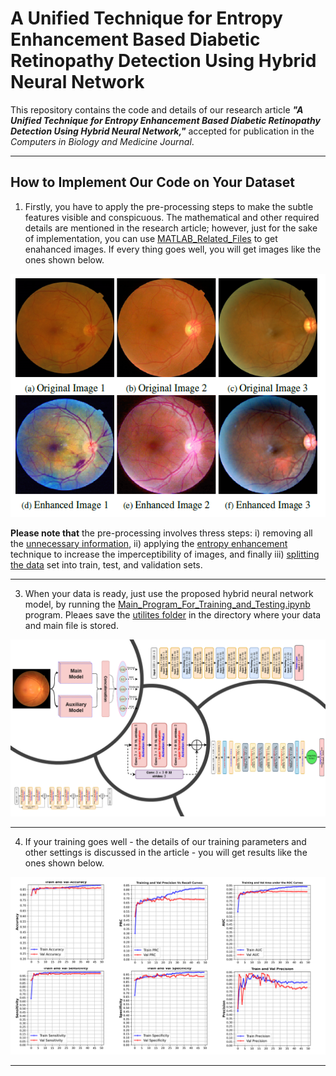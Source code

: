 # A Unified Technique for Entropy Enhancement Based Diabetic Retinopathy Detection Using Hybrid Neural Network

This repository contains the code and details of our research article  **_"A Unified Technique for Entropy Enhancement Based Diabetic Retinopathy Detection Using Hybrid Neural Network,"_** accepted for publication in the _Computers in Biology and Medicine Journal_.

<hr/>

## How to Implement Our Code on Your Dataset
1. Firstly, you have to apply the pre-processing steps to make the subtle features visible and conspicuous. The mathematical and other required details are mentioned in the research article; however, just for the sake of implementation, you can use [MATLAB_Related_Files](https://github.com/ImranNust/DiabeticRetinoPathyDetection/tree/main/MATLAB_Related_Files) to get enahanced images. If every thing goes well, you will get images like the ones shown below.

<p align="center">
  <img src="https://github.com/ImranNust/DiabeticRetinoPathyDetection/blob/main/MATLAB_Related_Files/origina_highlighted.png" />
</p>


**Please note that** the pre-processing involves thress steps: i) removing all the [unnecessary information](https://github.com/ImranNust/DiabeticRetinoPathyDetection/tree/main/MATLAB_Related_Files/UnnecessayDetailRemoval), ii) applying the [entropy enhancement](https://github.com/ImranNust/DiabeticRetinoPathyDetection/tree/main/MATLAB_Related_Files/Entropy_Enhancemnet) technique to increase the imperceptibility of images, and finally iii) [splitting the data](https://github.com/ImranNust/DiabeticRetinoPathyDetection/tree/main/MATLAB_Related_Files/Test_Val_Train_Split) set into train, test, and validation sets.

<hr/>

3. When your data is ready, just use the proposed hybrid neural network model, by running the [Main_Program_For_Training_and_Testing.ipynb](https://github.com/ImranNust/DiabeticRetinoPathyDetection/blob/main/Main_Program_For_Training_and_Testing.ipynb) program. Pleaes save the [utilites folder](https://github.com/ImranNust/DiabeticRetinoPathyDetection/tree/main/utilities) in the directory where your data and main file is stored. 


<p align="center">
  <img src="https://github.com/ImranNust/DiabeticRetinoPathyDetection/blob/main/model_synopsis.png" />
</p>

<hr/>

4. If your training goes well - the details of our training parameters and other settings is discussed in the article - you will get results like the ones shown below.

<p align="center">
  <img src="https://github.com/ImranNust/DiabeticRetinoPathyDetection/blob/main/results.png" />
</p>
<hr/>
